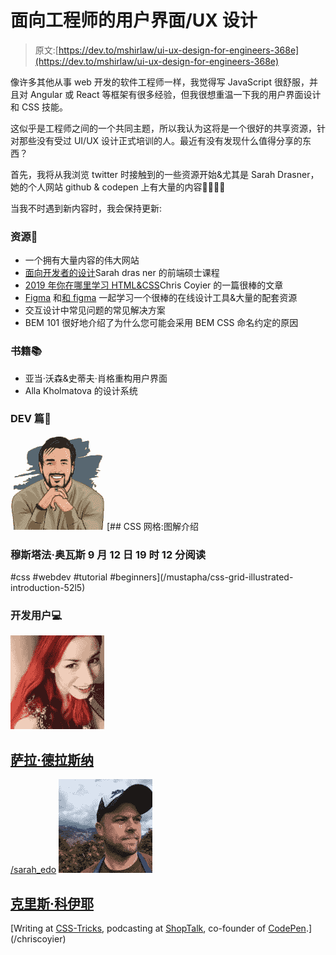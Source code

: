 # 面向工程师的用户界面/UX 设计

> 原文:[https://dev.to/mshirlaw/ui-ux-design-for-engineers-368e](https://dev.to/mshirlaw/ui-ux-design-for-engineers-368e)

像许多其他从事 web 开发的软件工程师一样，我觉得写 JavaScript 很舒服，并且对 Angular 或 React 等框架有很多经验，但我很想重温一下我的用户界面设计和 CSS 技能。

这似乎是工程师之间的一个共同主题，所以我认为这将是一个很好的共享资源，针对那些没有受过 UI/UX 设计正式培训的人。最近有没有发现什么值得分享的东西？

首先，我将从我浏览 twitter 时接触到的一些资源开始&尤其是 Sarah Drasner，她的个人网站 github & codepen 上有大量的内容🙏🙏🙏🙏

当我不时遇到新内容时，我会保持更新:

### [](#resources)资源🔗

*   一个拥有大量内容的伟大网站
*   [面向开发者的设计](https://frontendmasters.com/courses/design-for-developers)Sarah dras ner 的前端硕士课程
*   [2019 年你在哪里学习 HTML&CSS](https://css-tricks.com/where-do-you-learn-html-css-in-2019)Chris Coyier 的一篇很棒的文章
*   [Figma](https://www.figma.com/) 和[和 figma](https://www.figma.com/resources/learn-design/) 一起学习一个很棒的在线设计工具&大量的配套资源
*   交互设计中常见问题的常见解决方案
*   BEM 101 很好地介绍了为什么您可能会采用 BEM CSS 命名约定的原因

### [](#books)书籍📚

*   亚当·沃森&史蒂夫·肖格重构用户界面
*   Alla Kholmatova 的设计系统

### [](#dev-articles)DEV 篇📖

[![mustapha image](img/10a2f06ea870e029a3a7327bd85e0b83.png)](/mustapha) [## CSS 网格:图解介绍

### 穆斯塔法·奥瓦斯 9 月 12 日 19 时 12 分阅读

#css #webdev #tutorial #beginners](/mustapha/css-grid-illustrated-introduction-52l5)

### [](#dev-users)开发用户💻

[![sarah_edo image](img/ec3f6c17c349139fb4062105687cb05a.png)](/sarah_edo)

## [萨拉·德拉斯纳](/sarah_edo)

[/sarah_edo](/sarah_edo)
[![chriscoyier image](img/dc7a7d924fb5502865d3bbde353b06e2.png)](/chriscoyier)

## [克里斯·科伊耶](/chriscoyier)

[Writing at [CSS-Tricks](https://css-tricks.com), podcasting at [ShopTalk](https://shoptalkshow.com), co-founder of [CodePen](https://codepen.io).](/chriscoyier)